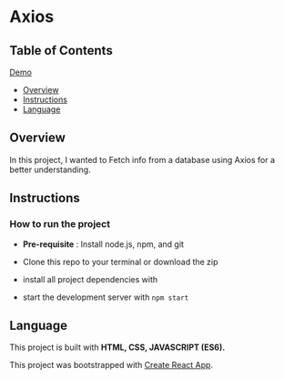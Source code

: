 # Axios

## Table of Contents
[Demo](https://axios-practice.herokuapp.com/)

* [Overview](#Overview)
* [Instructions](#Instructions)
* [Language](#Language)

## Overview
In this project, I wanted to Fetch info from a database using Axios for a better understanding.

## Instructions

### How to run the project

* **Pre-requisite** : Install node.js, npm, and git

* Clone this repo to your terminal or download the zip

* install all project dependencies with

* start the development server with `npm start`


## Language

This project is built with **HTML, CSS, JAVASCRIPT (ES6).**


This project was bootstrapped with [Create React App](https://github.com/facebook/create-react-app).
